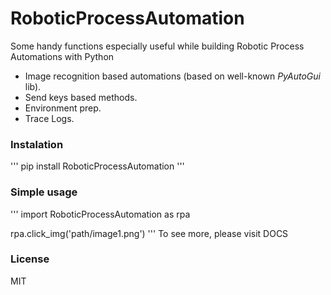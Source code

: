 # RoboticProcessAutomation
Some handy functions especially useful while building Robotic Process Automations with Python
* Image recognition based automations (based on well-known *PyAutoGui* lib).
* Send keys based methods.
* Environment prep.
* Trace Logs.

### Instalation
'''
pip install RoboticProcessAutomation
'''

### Simple usage
'''
import RoboticProcessAutomation as rpa

rpa.click_img('path/image1.png')
'''
To see more, please visit DOCS

### License
MIT
